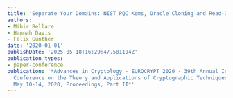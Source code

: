 ```yaml
---
title: 'Separate Your Domains: NIST PQC Kems, Oracle Cloning and Read-Only Indifferentiability'
authors:
- Mihir Bellare
- Hannah Davis
- Felix Günther
date: '2020-01-01'
publishDate: '2025-05-18T16:29:47.581104Z'
publication_types:
- paper-conference
publication: '*Advances in Cryptology - EUROCRYPT 2020 - 39th Annual International
  Conference on the Theory and Applications of Cryptographic Techniques, Zagreb, Croatia,
  May 10-14, 2020, Proceedings, Part II*'
---
```

